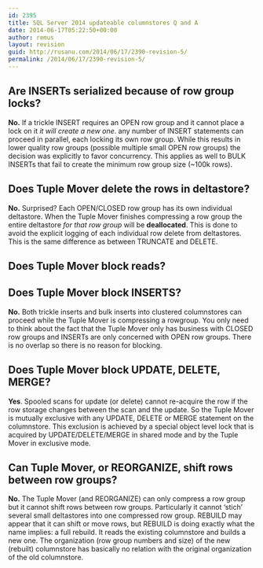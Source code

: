```yaml
---
id: 2395
title: SQL Server 2014 updateable columnstores Q and A
date: 2014-06-17T05:22:50+00:00
author: remus
layout: revision
guid: http://rusanu.com/2014/06/17/2390-revision-5/
permalink: /2014/06/17/2390-revision-5/
---
```

## Are INSERTs serialized because of row group locks?

**No.** If a trickle INSERT requires an OPEN row group and it cannot place a lock on it _it will create a new one_. any number of INSERT statements can proceed in parallel, each locking its own row group. While this results in lower quality row groups (possible multiple small OPEN row groups) the decision was explicitly to favor concurrency. This applies as well to BULK INSERTs that fail to create the minimum row group size (~100k rows).

## Does Tuple Mover delete the rows in deltastore?

**No.** Surprised? Each OPEN/CLOSED row group has its own individual deltastore. When the Tuple Mover finishes compressing a row group the entire deltastore _for that row group_ will be **deallocated**. This is done to avoid the explicit logging of each individual row delete from deltastores. This is the same difference as between TRUNCATE and DELETE.

## Does Tuple Mover block reads?</p> 

## Does Tuple Mover block INSERTS?

**No.** Both trickle inserts and bulk inserts into clustered columnstores can proceed while the Tuple Mover is compressing a rowgroup. You only need to think about the fact that the Tuple Mover only has business with CLOSED row groups and INSERTs are only concerned with OPEN row groups. There is no overlap so there is no reason for blocking.

## Does Tuple Mover block UPDATE, DELETE, MERGE?

**Yes**. Spooled scans for update (or delete) cannot re-acquire the row if the row storage changes between the scan and the update. So the Tuple Mover is mutually exclusive with any UPDATE, DELETE or MERGE statement on the columnstore. This exclusion is achieved by a special object level lock that is acquired by UPDATE/DELETE/MERGE in shared mode and by the Tuple Mover in exclusive mode.

## Can Tuple Mover, or REORGANIZE, shift rows between row groups?

**No.** The Tuple Mover (and REORGANIZE) can only compress a row group but it cannot shift rows between row groups. Particularly it cannot &#8216;stich&#8217; several small deltastores into one compressed row group. REBUILD may appear that it can shift or move rows, but REBUILD is doing exactly what the name implies: a full rebuild. It reads the existing columnstore and builds a new one. The organization (row group numbers and size) of the new (rebuilt) columnstore has basically no relation with the original organization of the old columnstore.